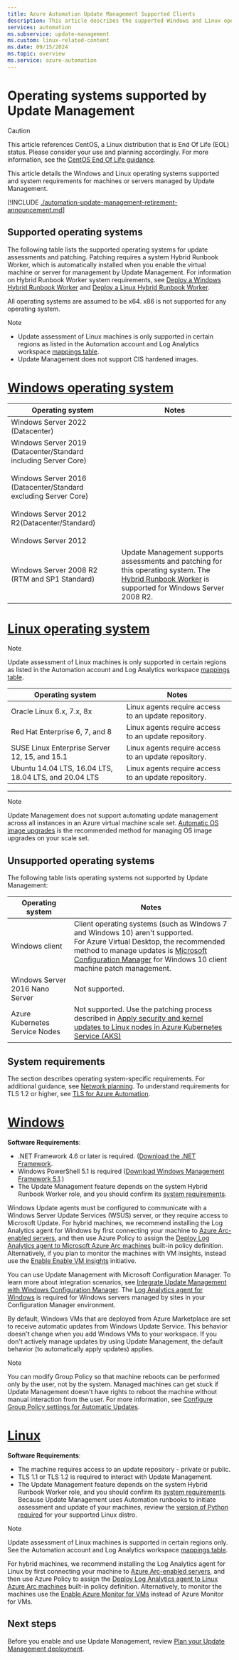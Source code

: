 ```yaml
---
title: Azure Automation Update Management Supported Clients
description: This article describes the supported Windows and Linux operating systems with Azure Automation Update Management.
services: automation
ms.subservice: update-management
ms.custom: linux-related-content
ms.date: 09/15/2024
ms.topic: overview
ms.service: azure-automation
---
```


# Operating systems supported by Update Management

> [!CAUTION]
> This article references CentOS, a Linux distribution that is End Of Life (EOL) status. Please consider your use and planning accordingly. For more information, see the [CentOS End Of Life guidance](/azure/virtual-machines/workloads/centos/centos-end-of-life).

This article details the Windows and Linux operating systems supported and system requirements for machines or servers managed by Update Management.

[!INCLUDE [./automation-update-management-retirement-announcement.md](../includes/automation-update-management-retirement-announcement.md)]

## Supported operating systems

The following table lists the supported operating systems for update assessments and patching. Patching requires a system Hybrid Runbook Worker, which is automatically installed when you enable the virtual machine or server for management by Update Management. For information on Hybrid Runbook Worker system requirements, see [Deploy a Windows Hybrid Runbook Worker](../automation-windows-hrw-install.md#prerequisites) and [Deploy a Linux Hybrid Runbook Worker](../automation-linux-hrw-install.md#prerequisites).

All operating systems are assumed to be x64. x86 is not supported for any operating system.

> [!NOTE]
> - Update assessment of Linux machines is only supported in certain regions as listed in the Automation account and Log Analytics workspace [mappings table](../how-to/region-mappings.md#supported-mappings-for-log-analytics-and-azure-automation).
> - Update Management does not support CIS hardened images.

# [Windows operating system](#tab/os-win)

|Operating system  |Notes  |
|---------|---------|
| Windows Server 2022 (Datacenter)| |
|Windows Server 2019 (Datacenter/Standard including Server Core)<br><br>Windows Server 2016 (Datacenter/Standard excluding Server Core)<br><br>Windows Server 2012 R2(Datacenter/Standard)<br><br>Windows Server 2012 | |
|Windows Server 2008 R2 (RTM and SP1 Standard)| Update Management supports assessments and patching for this operating system. The [Hybrid Runbook Worker](../automation-windows-hrw-install.md) is supported for Windows Server 2008 R2. |

# [Linux operating system](#tab/os-linux)

> [!NOTE]
> Update assessment of Linux machines is only supported in certain regions as listed in the Automation account and Log Analytics workspace [mappings table](../how-to/region-mappings.md#supported-mappings-for-log-analytics-and-azure-automation).

|Operating system  |Notes  |
|---------|---------|
|Oracle Linux 6.x, 7.x, 8x | Linux agents require access to an update repository.        |
|Red Hat Enterprise 6, 7, and 8      | Linux agents require access to an update repository.        |
|SUSE Linux Enterprise Server 12, 15, and 15.1      | Linux agents require access to an update repository.     |
|Ubuntu 14.04 LTS, 16.04 LTS, 18.04 LTS, and 20.04 LTS       |Linux agents require access to an update repository.         |

---

> [!NOTE]
> Update Management does not support automating update management across all instances in an Azure virtual machine scale set. [Automatic OS image upgrades](/azure/virtual-machine-scale-sets/virtual-machine-scale-sets-automatic-upgrade) is the recommended method for managing OS image upgrades on your scale set.

## Unsupported operating systems

The following table lists operating systems not supported by Update Management:

|Operating system  |Notes  |
|---------|---------|
|Windows client     | Client operating systems (such as Windows 7 and Windows 10) aren't supported.<br>For Azure Virtual Desktop, the recommended method to manage updates is [Microsoft Configuration Manager](../../virtual-desktop/configure-automatic-updates.md) for Windows 10 client machine patch management. |
|Windows Server 2016 Nano Server     | Not supported.       |
|Azure Kubernetes Service Nodes | Not supported. Use the patching process described in [Apply security and kernel updates to Linux nodes in Azure Kubernetes Service (AKS)](/azure/aks/node-updates-kured)|

## System requirements

The section describes operating system-specific requirements. For additional guidance, see [Network planning](plan-deployment.md#ports). To understand requirements for TLS 1.2 or higher, see [TLS for Azure Automation](../automation-managing-data.md#tls-for-azure-automation).

# [Windows](#tab/sr-win)

**Software Requirements**:

- .NET Framework 4.6 or later is required. ([Download the .NET Framework](/dotnet/framework/install/guide-for-developers).
- Windows PowerShell 5.1 is required ([Download Windows Management Framework 5.1](https://www.microsoft.com/download/details.aspx?id=54616).)
- The Update Management feature depends on the system Hybrid Runbook Worker role, and you should confirm its [system requirements](../automation-windows-hrw-install.md#prerequisites).

Windows Update agents must be configured to communicate with a Windows Server Update Services (WSUS) server, or they require access to Microsoft Update. For hybrid machines, we recommend installing the Log Analytics agent for Windows by first connecting your machine to [Azure Arc-enabled servers](/azure/azure-arc/servers/overview), and then use Azure Policy to assign the [Deploy Log Analytics agent to Microsoft Azure Arc machines](../../governance/policy/samples/built-in-policies.md#monitoring) built-in policy definition. Alternatively, if you plan to monitor the machines with VM insights, instead use the [Enable Enable VM insights](../../governance/policy/samples/built-in-initiatives.md#monitoring) initiative.

You can use Update Management with Microsoft Configuration Manager. To learn more about integration scenarios, see [Integrate Update Management with Windows Configuration Manager](mecmintegration.md). The [Log Analytics agent for Windows](/azure/azure-monitor/agents/agent-windows) is required for Windows servers managed by sites in your Configuration Manager environment.

By default, Windows VMs that are deployed from Azure Marketplace are set to receive automatic updates from Windows Update Service. This behavior doesn't change when you add Windows VMs to your workspace. If you don't actively manage updates by using Update Management, the default behavior (to automatically apply updates) applies.

> [!NOTE]
> You can modify Group Policy so that machine reboots can be performed only by the user, not by the system. Managed machines can get stuck if Update Management doesn't have rights to reboot the machine without manual interaction from the user. For more information, see [Configure Group Policy settings for Automatic Updates](/windows-server/administration/windows-server-update-services/deploy/4-configure-group-policy-settings-for-automatic-updates).

# [Linux](#tab/sr-linux)

**Software Requirements**:

- The machine requires access to an update repository - private or public.
- TLS 1.1 or TLS 1.2 is required to interact with Update Management.
- The Update Management feature depends on the system Hybrid Runbook Worker role, and you should confirm its [system requirements](../automation-linux-hrw-install.md#prerequisites). Because Update Management uses Automation runbooks to initiate assessment and update of your machines, review the [version of Python required](../automation-linux-hrw-install.md#supported-runbook-types) for your supported Linux distro.

> [!NOTE]
> Update assessment of Linux machines is supported in certain regions only. See the Automation account and Log Analytics workspace [mappings table](../how-to/region-mappings.md#supported-mappings-for-log-analytics-and-azure-automation).


For hybrid machines, we recommend installing the Log Analytics agent for Linux by first connecting your machine to [Azure Arc-enabled servers](/azure/azure-arc/servers/overview), and then use Azure Policy to assign the [Deploy Log Analytics agent to Linux Azure Arc machines](../../governance/policy/samples/built-in-policies.md#monitoring) built-in policy definition. Alternatively, to monitor the machines use the [Enable Azure Monitor for VMs](../../governance/policy/samples/built-in-initiatives.md#monitoring) instead of Azure Monitor for VMs.

## Next steps

Before you enable and use Update Management, review [Plan your Update Management deployment](plan-deployment.md).
